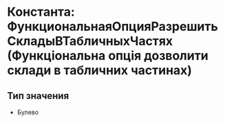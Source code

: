 ﻿# Константа: ФункциональнаяОпцияРазрешитьСкладыВТабличныхЧастях (Функціональна опція дозволити склади в табличних частинах)

## Тип значения

- Булево

